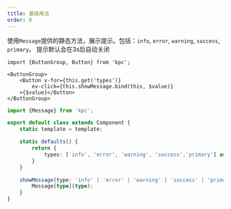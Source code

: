 ```yaml
---
title: 基础用法
order: 0
---
```


使用`Message`提供的静态方法，展示提示。包括：`info`, `error`, `warning`, `success`, `primary`。
提示默认会在3s后自动关闭

```vdt
import {ButtonGroup, Button} from 'kpc';

<ButtonGroup>
    <Button v-for={this.get('types')}
        ev-click={this.showMessage.bind(this, $value)}
    >{$value}</Button>
</ButtonGroup>
```

```ts
import {Message} from 'kpc';

export default class extends Component {
    static template = template;

    static defaults() {
        return {
            types: ['info', 'error', 'warning', 'success','primary'] as const
        }
    }

    showMessage(type: 'info' | 'error' | 'warning' | 'success' | 'primary') {
        Message[type](type);
    }
}
```
